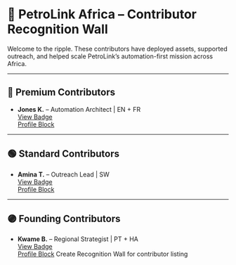 # 🏅 PetroLink Africa – Contributor Recognition Wall

Welcome to the ripple. These contributors have deployed assets, supported outreach, and helped scale PetroLink’s automation-first mission across Africa.

---

## 🔵 Premium Contributors

- **Jones K.** – Automation Architect | EN + FR  
  [View Badge](../Badges/JonesK_Premium_EN_FR.png)  
  [Profile Block](../Profiles/JonesK.md)

---

## 🟢 Standard Contributors

- **Amina T.** – Outreach Lead | SW  
  [View Badge](../Badges/AminaT_Standard_SW.png)  
  [Profile Block](../Profiles/AminaT.md)

---

## 🟣 Founding Contributors

- **Kwame B.** – Regional Strategist | PT + HA  
  [View Badge](../Badges/KwameB_Founding_PT_HA.png)  
  [Profile Block](../Profiles/KwameB.md)
Create Recognition Wall for contributor listing
